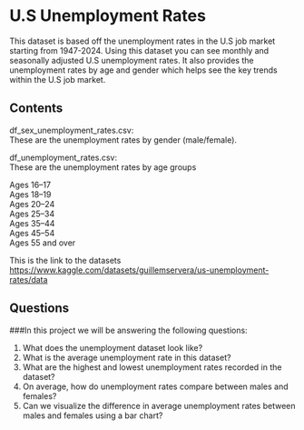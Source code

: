 # U.S Unemployment Rates 
This dataset is based off the unemployment rates in the U.S job market starting from 1947-2024. Using this dataset you can see monthly and seasonally adjusted U.S unemployment rates. It also provides the unemployment rates by age and gender which helps see the key trends within the U.S job market. 

## Contents 
df_sex_unemployment_rates.csv:  
These are the unemployment rates by gender (male/female).

df_unemployment_rates.csv:  
These are the unemployment rates by age groups

Ages 16–17  
Ages 18–19  
Ages 20–24  
Ages 25–34  
Ages 35–44  
Ages 45–54  
Ages 55 and over  


This is the link to the datasets  
https://www.kaggle.com/datasets/guillemservera/us-unemployment-rates/data

## Questions 
###In this project we will be answering the following questions:
1. What does the unemployment dataset look like?  
2. What is the average unemployment rate in this dataset?  
3. What are the highest and lowest unemployment rates recorded in the dataset?  
4. On average, how do unemployment rates compare between males and females?  
5. Can we visualize the difference in average unemployment rates between males and females using a bar chart?  

